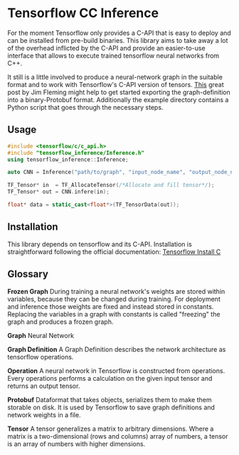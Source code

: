 # Tensorflow CC Inference

For the moment Tensorflow only provides a C-API that is easy to deploy and can be installed from pre-build binaries. This library aims to take away a lot of the overhead inflicted by the C-API and provide an easier-to-use interface that allows to execute trained tensorflow neural networks from C++.

It still is a little involved to produce a neural-network graph in the suitable format and to work with Tensorflow's C-API version of tensors. [This](https://medium.com/jim-fleming/loading-a-tensorflow-graph-with-the-c-api-4caaff88463f) great post by Jim Fleming might help to get started exporting the graph-definition into a binary-Protobuf format. Additionally the example directory contains a Python script that goes through the necessary steps.

## Usage

``` C++
#include <tensorflow/c/c_api.h>
#include "tensorflow_inference/Inference.h"
using tensorflow_inference::Inference;

auto CNN = Inference("path/to/graph", "input_node_name", "output_node_name");

TF_Tensor* in  = TF_AllocateTensor(/*Allocate and fill tensor*/);
TF_Tensor* out = CNN.infere(in);

float* data = static_cast<float*>(TF_TensorData(out));
```

## Installation

This library depends on tensorflow and its C-API. Installation is straightforward following the official documentation: [Tensorflow Install C](https://tensorflow.org/install/install_c)


## Glossary


**Frozen Graph** During training a neural network's weights are stored within variables, because they can be changed during training. For deployment and inference those weights are fixed and instead stored in constants. Replacing the variables in a graph with constants is called "freezing" the graph and produces a frozen graph.

**Graph** Neural Network

**Graph Definition** A Graph Definition describes the network architecture as tensorflow operations.

**Operation** A neural network in Tensorflow is constructed from operations. Every operations performs a calculation on the given input tensor and returns an output tensor.

**Protobuf** Dataformat that takes objects, serializes them to make them storable on disk. It is used by Tensorflow to save graph definitions and network weights in a file.

**Tensor** A tensor generalizes a matrix to arbitrary dimensions. Where a matrix is a two-dimensional (rows and columns) array of numbers, a tensor is an array of numbers with higher dimensions.
